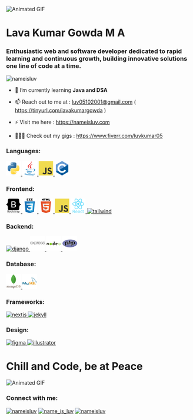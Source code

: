 
![Animated GIF](https://media.giphy.com/media/stgB1IG80qmTxKFBwl/giphy.gif)

<h1>Lava Kumar Gowda M A</h1>
<h3>Enthusiastic web and software developer dedicated to rapid learning and continuous growth, building innovative solutions one line of code at a time.</h3>

<p> <img src="https://komarev.com/ghpvc/?username=nameisluv&label=Profile%20views&color=0e75b6&style=flat" alt="nameisluv" /> </p>

<!-- <p> <a href="https://github.com/ryo-ma/github-profile-trophy"><img src="https://github-profile-trophy.vercel.app/?username=nameisluv" alt="nameisluv" /></a></p> -->

- 🌱 I’m currently learning **Java and DSA**

- 📫 Reach out to me at : luv05102001@gmail.com ( <a href="https://www.python.org" target="_blank" rel="noreferrer">https://tinyurl.com/lavakumargowda</a> )

- ⚡ Visit me here : https://nameisluv.com

- 🧑🏽‍💻 Check out my gigs : https://www.fiverr.com/luvkumar05
<p>
  <h3>Languages:</h3>
  <a href="https://www.python.org" target="_blank" rel="noreferrer">
    <img src="https://raw.githubusercontent.com/devicons/devicon/master/icons/python/python-original.svg" alt="python" width="40" height="40"/>
  </a>
  <a href="https://www.java.com" target="_blank" rel="noreferrer">
    <img src="https://raw.githubusercontent.com/devicons/devicon/master/icons/java/java-original.svg" alt="java" width="40" height="40"/>
  </a>
  <a href="https://developer.mozilla.org/en-US/docs/Web/JavaScript" target="_blank" rel="noreferrer">
    <img src="https://raw.githubusercontent.com/devicons/devicon/master/icons/javascript/javascript-original.svg" alt="javascript" width="40" height="40"/>
  </a>
  <a href="https://www.cprogramming.com/" target="_blank" rel="noreferrer">
    <img src="https://raw.githubusercontent.com/devicons/devicon/master/icons/c/c-original.svg" alt="c" width="40" height="40"/>
  </a>
  <h3>Frontend:</h3>
  <a href="https://getbootstrap.com" target="_blank" rel="noreferrer">
    <img src="https://raw.githubusercontent.com/devicons/devicon/master/icons/bootstrap/bootstrap-plain-wordmark.svg" alt="bootstrap" width="40" height="40"/>
  </a>
  <a href="https://www.w3schools.com/css/" target="_blank" rel="noreferrer">
    <img src="https://raw.githubusercontent.com/devicons/devicon/master/icons/css3/css3-original-wordmark.svg" alt="css3" width="40" height="40"/>
  </a>
  <a href="https://www.w3.org/html/" target="_blank" rel="noreferrer">
    <img src="https://raw.githubusercontent.com/devicons/devicon/master/icons/html5/html5-original-wordmark.svg" alt="html5" width="40" height="40"/>
  </a>
  <a href="https://www.javascript.com" target="_blank" rel="noreferrer">
    <img src="https://raw.githubusercontent.com/devicons/devicon/master/icons/javascript/javascript-original.svg" alt="javascript" width="40" height="40"/>
  </a>
  <a href="https://reactjs.org/" target="_blank" rel="noreferrer">
    <img src="https://raw.githubusercontent.com/devicons/devicon/master/icons/react/react-original-wordmark.svg" alt="react" width="40" height="40"/>
  </a>
  <a href="https://tailwindcss.com/" target="_blank" rel="noreferrer">
    <img src="https://www.vectorlogo.zone/logos/tailwindcss/tailwindcss-icon.svg" alt="tailwind" width="40" height="40"/>
  </a>
  
  <h3>Backend:</h3>
  <a href="https://www.djangoproject.com/" target="_blank" rel="noreferrer">
    <img src="https://cdn.worldvectorlogo.com/logos/django.svg" alt="django" width="40" height="40"/>
  </a>
  <a href="https://expressjs.com" target="_blank" rel="noreferrer">
    <img style="background-color:white;" src="https://raw.githubusercontent.com/devicons/devicon/master/icons/express/express-original-wordmark.svg" alt="express" width="40" height="40"/>
  </a>
  <a href="https://nodejs.org" target="_blank" rel="noreferrer">
    <img src="https://raw.githubusercontent.com/devicons/devicon/master/icons/nodejs/nodejs-original-wordmark.svg" alt="nodejs" width="40" height="40"/>
  </a>
  <a href="https://www.php.net" target="_blank" rel="noreferrer">
    <img src="https://raw.githubusercontent.com/devicons/devicon/master/icons/php/php-original.svg" alt="php" width="40" height="40"/>
  </a>
  
  <h3>Database:</h3>
  <a href="https://www.mongodb.com/" target="_blank" rel="noreferrer">
    <img src="https://raw.githubusercontent.com/devicons/devicon/master/icons/mongodb/mongodb-original-wordmark.svg" alt="mongodb" width="40" height="40"/>
  </a>
  <a href="https://www.mysql.com/" target="_blank" rel="noreferrer">
    <img src="https://raw.githubusercontent.com/devicons/devicon/master/icons/mysql/mysql-original-wordmark.svg" alt="mysql" width="40" height="40"/>
  </a>
  
  <h3>Frameworks:</h3>
  <a href="https://nextjs.org/" target="_blank" rel="noreferrer">
    <img src="https://cdn.worldvectorlogo.com/logos/nextjs-2.svg" alt="nextjs" width="40" height="40"/>
  </a>
  <a href="https://jekyllrb.com/" target="_blank" rel="noreferrer">
    <img src="https://www.vectorlogo.zone/logos/jekyllrb/jekyllrb-icon.svg" alt="jekyll" width="40" height="40"/>
  </a>
  
  <h3>Design:</h3>
  <a href="https://www.figma.com/" target="_blank" rel="noreferrer">
    <img src="https://www.vectorlogo.zone/logos/figma/figma-icon.svg" alt="figma" width="40" height="40"/>
  </a>
  <a href="https://www.adobe.com/in/products/illustrator.html" target="_blank" rel="noreferrer">
    <img src="https://www.vectorlogo.zone/logos/adobe_illustrator/adobe_illustrator-icon.svg" alt="illustrator" width="40" height="40"/>
  </a>
</p>


<!-- <p><img src="https://github-readme-stats.vercel.app/api/top-langs?username=nameisluv&show_icons=true&locale=en&layout=compact" alt="nameisluv" /></p> -->


<h1>Chill and Code, be at Peace</h1>

![Animated GIF](https://media.giphy.com/media/o89sDJMOxfnmSLrUuk/giphy.gif)

<h3>Connect with me:</h3>
<p>
<a href="https://linkedin.com/in/nameisluv" target="blank"><img  src="https://raw.githubusercontent.com/rahuldkjain/github-profile-readme-generator/master/src/images/icons/Social/linked-in-alt.svg" alt="nameisluv" height="30" width="40" /></a>
<a href="https://instagram.com/name_is_luv" target="blank"><img  src="https://raw.githubusercontent.com/rahuldkjain/github-profile-readme-generator/master/src/images/icons/Social/instagram.svg" alt="name_is_luv" height="30" width="40" /></a>
<a href="https://github.com/nameisluv" target="blank"><img  src="https://raw.githubusercontent.com/rahuldkjain/github-profile-readme-generator/master/src/images/icons/Social/github.svg" alt="nameisluv" height="30" width="40" /></a>
</p>
